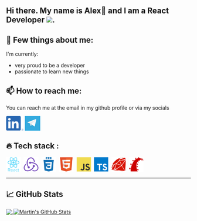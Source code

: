 ## Hi there. My name is Alex👋 and I am a React Developer <img src="https://media.giphy.com/media/WUlplcMpOCEmTGBtBW/giphy.gif" width="30">.

## :book: Few things about me:
I'm currently:
- very proud to be a developer 
- passionate to learn new things

## 📫 How to reach me:
You can reach me at the email in my github profile or via my socials

[<img src="https://raw.githubusercontent.com/tarassov/tarassov/master/linkedin.png" height="40em" align="center" alt="Follow alexander-tarasov-dev on LinkedIn" title="Follow alexander-tarasov-dev on LinkedIn"/>](https://www.linkedin.com/in/alexander-tarasov-dev/)
[<img src="https://raw.githubusercontent.com/tarassov/tarassov/master/telegram.png" height="40em" align="center" alt="Write via Telegram" title="Write via Telegram"/>](https://t.me/tarasov_a )

## :fire: Tech stack :
<div>
  <img src="https://github.com/devicons/devicon/blob/master/icons/react/react-original-wordmark.svg" title="React" alt="React" width="40" height="40"/>&nbsp;
  <img src="https://github.com/devicons/devicon/blob/master/icons/redux/redux-original.svg" title="Redux" alt="Redux " width="40" height="40"/>&nbsp;
  <img src="https://github.com/devicons/devicon/blob/master/icons/css3/css3-plain-wordmark.svg"  title="CSS3" alt="CSS" width="40" height="40"/>&nbsp;
  <img src="https://github.com/devicons/devicon/blob/master/icons/html5/html5-original.svg" title="HTML5" alt="HTML" width="40" height="40"/>&nbsp;
  <img src="https://github.com/devicons/devicon/blob/master/icons/javascript/javascript-original.svg" title="JavaScript" alt="JavaScript" width="40" />&nbsp;
  <img src="https://github.com/devicons/devicon/blob/master/icons/typescript/typescript-original.svg" title="Typescript" alt="Typescript" width="40" />&nbsp;
  <img src="https://github.com/devicons/devicon/blob/master/icons/ruby/ruby-plain.svg" title="Ruby" **alt="Ruby" width="40" height="40"/>&nbsp;
  <img src="https://github.com/devicons/devicon/blob/master/icons/rails/rails-plain.svg" title="Rails" **alt="Rails" width="40" height="40"/>&nbsp;
</div>

---

## &#x1f4c8; GitHub Stats

<a href="https://github.com/tarassov/tarassov">
  <img align="center" src="https://github-readme-stats.vercel.app/api/top-langs/?username=tarassov&hide=java,html,tex&title_color=ffffff&text_color=c9cacc&icon_color=2bbc8a&bg_color=1d1f21&langs_count=5" />
</a>
<a href="https://github.com/tarassov/tarassov">
  <img align="center" src="https://github-readme-stats.vercel.app/api?username=tarassov&show_icons=true&line_height=40&count_private=true&title_color=ffffff&text_color=c9cacc&icon_color=2bbc8a&bg_color=1d1f21" alt="Martin's GitHub Stats" />
</a>



